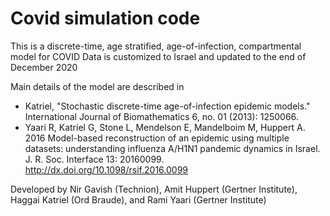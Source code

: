 
# Covid simulation code

This is a discrete-time, age stratified, age-of-infection, compartmental model for COVID
Data is customized to Israel and updated to the end of December 2020

Main details of the model are described in 

* Katriel, "Stochastic discrete-time age-of-infection epidemic models." International Journal of Biomathematics 6, no. 01 (2013): 1250066.
* Yaari R, Katriel G, Stone L, Mendelson E, Mandelboim M, Huppert A. 2016 Model-based reconstruction of an epidemic using multiple datasets: understanding influenza A/H1N1 pandemic dynamics in Israel.  J. R. Soc. Interface 13: 20160099. http://dx.doi.org/10.1098/rsif.2016.0099

Developed by Nir Gavish (Technion), Amit Huppert (Gertner Institute), Haggai Katriel (Ord Braude), and Rami Yaari (Gertner Institute)
